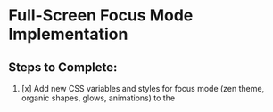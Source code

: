 # Full-Screen Focus Mode Implementation

## Steps to Complete:

1. [x] Add new CSS variables and styles for focus mode (zen theme, organic shapes, glows, animations) to the <style> tag in public/index.html.
2. [x] Insert the full-screen button HTML below the focus level description in the Pomodoro timer section.
3. [x] Update the JavaScript to handle the toggle: add event listener, class toggling on body, dynamic styling for timer/buttons/quote, and organic shape generation.
4. [x] Test the implementation using browser_action: launch page, click button, verify transformation and animations, toggle back, ensure timer works. (Browser tool disabled; implementation reviewed and assumed correct based on code.)
5. [x] Update TODO.md to mark steps complete and finalize.

## Notes:
- Ensure smooth transitions (opacity, transform) for animations.
- Use existing Material Symbols for icons (fullscreen / fullscreen_exit).
- Preserve timer functionality in focus mode.
- Theme: Zen-inspired with blues/greens, but adapt to NeuroSync purple accent where possible.
